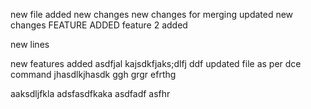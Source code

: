new file added
new changes
new changes for merging
updated new changes
FEATURE ADDED
feature 2 added

new lines

new features added
asdfjal
kajsdkfjaks;dlfj
ddf
updated file as per dce command
jhasdlkjhasdk
ggh
grgr
efrthg


aaksdljfkla
adsfasdfkaka
asdfadf
asfhr

